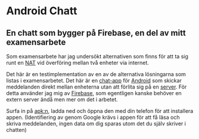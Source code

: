 # Android Chatt
## En chatt som bygger på Firebase, en del av mitt examensarbete
Som examensarbete har jag undersökt alternativen som finns för att ta sig runt en [NAT](https://sv.wikipedia.org/wiki/Network_Address_Translation) vid överföring mellan två enheter via internet. 

Det här är en testimplementation av en av de alternativa lösningarna som listas i examensarbetet. Det här är en [chat-app](https://sv.wikipedia.org/wiki/Chatt) för [Android](https://sv.wikipedia.org/wiki/Android_(operativsystem)) som skickar meddelanden direkt mellan enheterna utan att förlita sig på en [server](https://sv.wikipedia.org/wiki/Server). För detta använder jag mig av [Firebase](http://techworld.idg.se/2.2524/1.519861/firebase--realtid-med-nagra-fa-rader-kod), som egentligen kanske behöver en extern server ändå men mer om det i arbetet.

Surfa in på [apk:n](https://github.com/peferb/Java_15_Chat/raw/master/app/apk/app-debug-v1.1.apk), ladda ned och öppna den med din telefon för att installera appen. (Identifiering av genom Google krävs i appen för att få läsa och skriva meddelanden, ingen data om dig sparas utom det du själv skriver i chatten)
